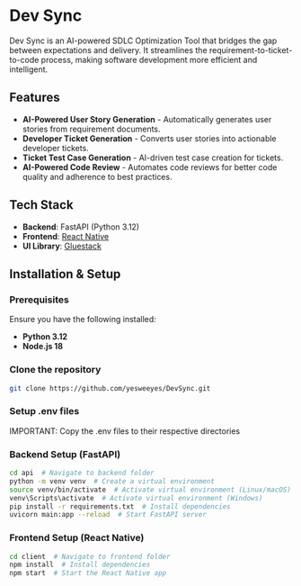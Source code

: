 # Dev Sync

Dev Sync is an AI-powered SDLC Optimization Tool that bridges the gap between expectations and delivery. It streamlines the requirement-to-ticket-to-code process, making software development more efficient and intelligent.

## Features
- **AI-Powered User Story Generation** - Automatically generates user stories from requirement documents.
- **Developer Ticket Generation** - Converts user stories into actionable developer tickets.
- **Ticket Test Case Generation** - AI-driven test case creation for tickets.
- **AI-Powered Code Review** - Automates code reviews for better code quality and adherence to best practices.

## Tech Stack
- **Backend**: FastAPI (Python 3.12)
- **Frontend**: [React Native](https://reactnative.dev/)
- **UI Library**: [Gluestack](https://gluestack.io/)

## Installation & Setup

### Prerequisites
Ensure you have the following installed:
- **Python 3.12**
- **Node.js 18**

### Clone the repository
```bash
git clone https://github.com/yesweeyes/DevSync.git
```

### Setup .env files
IMPORTANT: Copy the .env files to their respective directories

### Backend Setup (FastAPI)
```bash
cd api  # Navigate to backend folder
python -m venv venv  # Create a virtual environment
source venv/bin/activate  # Activate virtual environment (Linux/macOS)
venv\Scripts\activate  # Activate virtual environment (Windows)
pip install -r requirements.txt  # Install dependencies
uvicorn main:app --reload  # Start FastAPI server
```

### Frontend Setup (React Native)
```bash
cd client  # Navigate to frontend folder
npm install  # Install dependencies
npm start  # Start the React Native app
```
